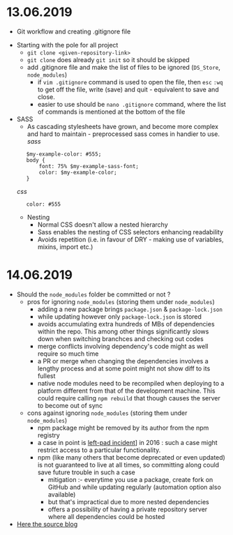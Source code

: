# 13.06.2019
* Git workflow and creating .gitignore file
- Starting with the pole for all project
    - `git clone <given-repository-link>`
    - `git clone` does already `git init` so it should be skipped
    - add .gitignore file and make the list of files to be ignored (`DS_Store`, `node_modules`)
        - if `vim .gitignore` command is used to open the file, then
         `esc` `:wq` to get off the file, write (save) and quit - equivalent to save and close.
        - easier to use should be `nano .gitignore` command, where the list of commands is mentioned at the bottom of the file
- SASS
    - As cascading stylesheets have grown, and become more complex and hard to maintain - preprocessed sass comes in handier to use.
    _sass_
    ```$my-example-sass-font: monospace, verdana;
       $my-example-color: #555; 
       body {
           font: 75% $my-example-sass-font;
           color: $my-example-color;
       }
    ```
    _css_
    ```body: 75% monospace, verdana;
       color: #555
    ```
    - Nesting
        - Normal CSS doesn't allow a nested hierarchy
        - Sass enables the nesting of CSS selectors enhancing readability
        - Avoids  repetition (i.e. in favour of DRY - making use of variables, mixins, import etc.)
# 14.06.2019
- Should the `node_modules` folder be committed or not ?
    - pros for ignoring `node_modules` (storing them under `node_modules`)
        - adding a new package brings `package.json` & `package-lock.json`
        - while updating however only `package-lock.json` is stored
        - avoids accumulating extra hundreds of MBs of dependencies within the repo. This among other things significantly slows down when switching branchces and checking out codes
        - merge conflicts involving dependency's code might as well require so much time
        - a PR or merge when changing the dependencies involves a lengthy process and at some point might not show diff to its fullest
        - native node modules need to be recompiled when deploying to a platform different from that of the development machine. This could require calling `npm rebuild` that though causes the server to become out of sync
    - cons against ignoring `node_modules` (storing them under `node_modules`)
        - npm package might be removed by its author from the npm registry
        - a case in point is [left-pad incident](https://www.theregister.co.uk/2016/03/23/npm_left_pad_chaos/)] in 2016 : such a case might restrict access to a particular functionality.
        - npm (like many others that become deprecated or even updated) is not guaranteed to live at all times, so committing along could save future trouble in such a case
            - mitigation :- everytime you use a package, create fork on GitHub and while updating regularly (automation option also available)
            - but that's impractical due to more nested dependencies
            - offers a possibility of having a private repository server where all dependencies could be hosted
- [Here the source blog](https://flaviocopes.com/should-commit-node-modules-git/)